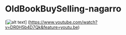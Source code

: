 # OldBookBuySelling-nagarro

[![alt text](https://goo.gl/7CnWH3)]
(https://www.youtube.com/watch?v=DR0H5b4D7Qk&feature=youtu.be)
